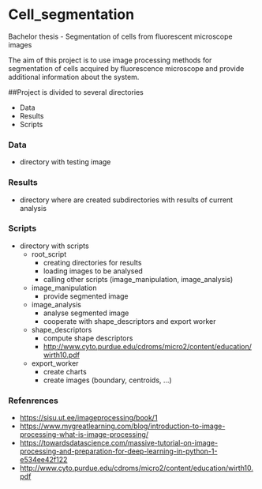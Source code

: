 # Cell_segmentation
Bachelor thesis - Segmentation of cells from fluorescent microscope images

The aim of this project is to use image processing methods for segmentation of cells acquired by fluorescence microscope and provide additional information about the system.

##Project is divided to several directories
- Data
- Results
- Scripts

### Data
- directory with testing image

### Results
- directory where are created subdirectories with results of current analysis

### Scripts
- directory with scripts
  - root_script
      + creating directories for results
      + loading images to be analysed
      + calling other scripts (image_manipulation, image_analysis)
  - image_manipulation
      + provide segmented image
  - image_analysis
      + analyse segmented image
      + cooperate with shape_descriptors and export worker
  - shape_descriptors
      + compute shape descriptors
      + http://www.cyto.purdue.edu/cdroms/micro2/content/education/wirth10.pdf
  - export_worker
      + create charts
      + create images (boundary, centroids, ...)


### Refenrences
+ https://sisu.ut.ee/imageprocessing/book/1
+ https://www.mygreatlearning.com/blog/introduction-to-image-processing-what-is-image-processing/
+ https://towardsdatascience.com/massive-tutorial-on-image-processing-and-preparation-for-deep-learning-in-python-1-e534ee42f122
+ http://www.cyto.purdue.edu/cdroms/micro2/content/education/wirth10.pdf
